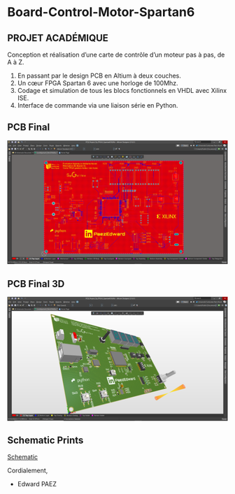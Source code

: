 # Board-Control-Motor-Spartan6
## PROJET ACADÉMIQUE 
Conception et réalisation d’une carte de contrôle d’un moteur pas à pas, de A à Z. 
1. En passant par le design PCB en Altium à deux couches.
2. Un cœur FPGA Spartan 6 avec une horloge de 100Mhz.
3. Codage et simulation de tous les blocs fonctionnels en VHDL avec Xilinx ISE.
4. Interface de commande via une liaison série en Python.

## PCB Final
![Preview](https://github.com/PaezEdward/Board-Control-Motor-Spartan6/blob/main/img/PCB_Rev1.0.png)

## PCB Final 3D
![Preview](https://github.com/PaezEdward/Board-Control-Motor-Spartan6/blob/main/img/PCB_Rev1.0_3D_02.png)

## Schematic Prints
[Schematic](https://github.com/PaezEdward/Board-Control-Motor-Spartan6/blob/main/doc/Schematic_Prints_Altium.pdf "Schematic Prints")

Cordialement,
- Edward PAEZ
